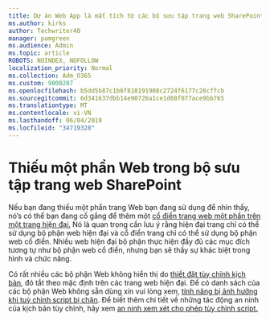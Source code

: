 ```yaml
---
title: Dự án Web App là mất tích từ các bộ sưu tập trang web SharePoint
ms.author: kirks
author: Techwriter40
manager: pamgreen
ms.audience: Admin
ms.topic: article
ROBOTS: NOINDEX, NOFOLLOW
localization_priority: Normal
ms.collection: Adm_O365
ms.custom: 9000207
ms.openlocfilehash: b5dd5b87c1b6f818191908c2724f6177c28cffcb
ms.sourcegitcommit: 6d341637dbb14e90726a1ce1d68f077ace9bb765
ms.translationtype: MT
ms.contentlocale: vi-VN
ms.lasthandoff: 06/04/2019
ms.locfileid: "34719328"
---
```

# <a name="missing-web-part-in-sharepoint-site-collection"></a>Thiếu một phần Web trong bộ sưu tập trang web SharePoint

<p>Nếu bạn đang thiếu một phần trang Web bạn đang sử dụng để nhìn thấy, nó&rsquo;s có thể bạn đang cố gắng để thêm một <a href="https://support.office.com/en-us/article/classic-and-modern-web-part-experiences-3fdae6c3-8fc1-49ab-8708-8c104b882e64">cổ điển trang web một phần trên một trang hiện đại.</a> Nó là quan trọng cần lưu ý rằng hiện đại trang chỉ có thể sử dụng bộ phận web hiện đại và cổ điển trang chỉ có thể sử dụng bộ phận web cổ điển. Nhiều web hiện đại bộ phận thực hiện đầy đủ các mục đích tương tự như bộ phận web cổ điển, nhưng bạn sẽ thấy sự khác biệt trong hình và chức năng.</p> <p>Có rất nhiều các bộ phận Web không hiển thị do <a href="https://docs.microsoft.com/en-us/sharepoint/allow-or-prevent-custom-script">thiết đặt tùy chỉnh kịch bản</a>, đó tắt theo mặc định trên các trang web hiện đại. Để có danh sách của các bộ phận Web không sẵn dùng xin vui lòng xem, <a href="https://docs.microsoft.com/en-us/sharepoint/allow-or-prevent-custom-script#features-affected-when-custom-script-is-blocked">tính năng bị ảnh hưởng khi tuỳ chỉnh script bị chặn</a>. Để biết thêm chi tiết về những tác động an ninh của kịch bản tùy chỉnh, hãy xem <a href="https://docs.microsoft.com/en-us/sharepoint/security-considerations-of-allowing-custom-script">an ninh xem xét cho phép tùy chỉnh script.</a></p>
